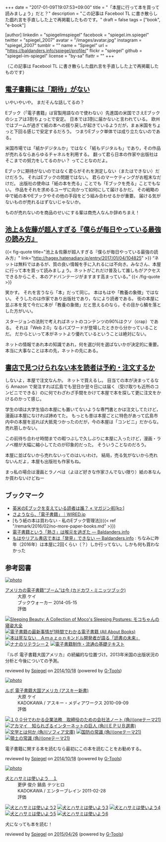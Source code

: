 +++
date = "2017-01-09T19:07:53+09:00"
title = "「本屋に行って本を買って読みましょう」だと？"
description = "この記事は Facebool TL に書き散らした戯れ言を手直しした上で再掲載したものです。"
draft = false
tags = ["book", "e-book"]

[author]
  linkedin = "spiegelimspiegel"
  facebook = "spiegel.im.spiegel"
  twitter = "spiegel_2007"
  avatar = "/images/avatar.jpg"
  instagram = "spiegel_2007"
  tumblr = ""
  name = "Spiegel"
  url = "https://baldanders.info/spiegel/profile/"
  flickr = "spiegel"
  github = "spiegel-im-spiegel"
  license = "by-sa"
  flattr = ""
+++

（この記事は Facebool TL に書き散らした戯れ言を手直しした上で再掲載したものです）

## [電子書籍には「期待」がない](https://note.mu/editoryokota/n/nc4302b9bb0d2 "電子書籍には「期待」がない｜横田大樹（よこたひろき）｜note")

いやいやいや。
まだそんな話してるの？

Eブック（「電子書籍」は官製用語なので使わない）先進国の米国でさえEブックのシェアは3割ちょっとで安定。
日本では3割に届かないと言われている。
欧州ではブームが過ぎて紙の本への揺り戻しが起きているようだが，まぁ米国をちょっと下回る感じで安定するだろう。
つまりEブック単体では成り立たないのである。

米国市場では「紙かデジタルか」ではなく「紙もデジタルも」であり，その作品が売れるならあらゆるチャネルを利用する。
翻って君ら日本の作家や出版社はそこまでの努力をしてるのかい？ ってことなのだよ。

Eブックに期待がないのではなく君らがそれを測定しない（またはできない）だけだろう。
それはEブックの問題ではない。
君らのマーケティングがお粗末なだけだ。
出版社の使命は「紙の本を売る」ことでも「Eブックを売る」ことでもない。
作品をそれを求めるユーザに向かって如何にして届けるかだ。
その戦略の中で紙の本やEブックやその他の手段をどう組み合わせるかが重要。
届ける気がないものが売れるはずないじゃないか。

ものが売れないのを商品のせいにする輩は商売人なんか辞めちまえ！

## [池上＆佐藤が超人すぎる『僕らが毎日やっている最強の読み方』](http://hagex.hatenadiary.jp/entry/2017/01/04/104825 "池上＆佐藤が超人すぎる『僕らが毎日やっている最強の読み方』 - Hagex-day info")

{{< fig-quote title="池上＆佐藤が超人すぎる『僕らが毎日やっている最強の読み方』" link="http://hagex.hatenadiary.jp/entry/2017/01/04/104825" >}}
<q>ネットは無料ではあるが、質の良い情報を手に入れるには不向き。みなさん、本屋に行って本を買って読みましょう。ネットがこれだけ普及して誰しもがアクセスできるからこそ、本のアドバンテージがますます高まっている。</q>
{{< /fig-quote >}}

笑かす。
それを言うなら「本」だって同じ。
本はもはや「教養の象徴」ではない。
そうしたのは作家であり出版社であり，なにより読者である。
街の本屋に並ぶ本を見て今だに本が「教養の象徴」だと思えるのなら，その目から鱗を落とした方がいい。

スタージョンの法則で考えればネットのコンテンツの90%はクソ（crap）である。
それは「Web 2.0」なるバズワードが登場したときから分かっていることだ。
だからといって本がネットより優れているということは絶対にない。

ネットの情報であれ本の知識であれ，何を選び何を選ばないかが決定的に重要。
本当に大事なことは本の先，ネットの先にある。

## [書店で見つけられない本を読者は予約・注文するか](https://togetter.com/li/1068313 "書店で見つけられない本を読者は予約・注文するか - Togetterまとめ")

しないよ，本屋で注文なんか。
ネットで買えるし。
目当ての本が決まってるなら Amazon で発注すれば広島でも翌日か翌々日には届く（受け取りも近所のコンビニでできる）のに何でわざわざ手間をかけて本屋で本を探して更に注文をかけるのかって感じ。

学生の頃は大学生協の本屋にも置いてないような専門書とかは注文してたけど，漫画は本屋になければ諦めてた。
もっとも昔は本屋ごとに特色があって広島市内中の本屋を巡れば大抵見つかったのだが，今の本屋は「コンビニ」だからな。
売れ筋しかない。

この前待ち合わせ時間までの暇つぶしで久しぶりに本屋に入ったけど，漫画・ラノベ棚が大幅に縮小してたのが印象的だった。
そういうことなのだろう。

本屋に並ばないから売れないってのはいいわけ。
結局，売る気がないから売れないんだよ，本屋も出版社も作家もね。

まっ私の場合は漫画とラノベは（よほど好きな作家さんでない限り）紙の本なんか買わないけどねー

## ブックマーク

- [英米のEブックを支えている読者は誰？ « マガジン航[kɔː]](http://magazine-k.jp/2016/05/24/beyond-cool-japan-06/)
- [さようなら、「電子書籍」｜WIRED.jp](http://wired.jp/2013/08/02/farewell-ebooks/)
- [もう紙の本は買わない - 私のEブック管理法]({{< ref "/remark/2016/02/no-more-paper-books.md" >}})
- [電子書籍という「熱さ」は喉元を過ぎた — Baldanders.info](https://baldanders.info/spiegel/log2/000756.shtml)
- [もはやリアル書店で本は「発見」できない — Baldanders.info](https://baldanders.info/spiegel/log2/000676.shtml) : ちなみに昨年（2016年）は本屋に2回くらい（？）しか行ってない。しかも何も買わなかった

## 参考図書

<div class="hreview" ><a class="item url" href="https://www.amazon.co.jp/exec/obidos/ASIN/B00KAOQXTS/baldandersinf-22/"><img src="https://images-fe.ssl-images-amazon.com/images/I/51JKldeFctL._SL160_.jpg" alt="photo" class="photo"  /></a><dl ><dt class="fn"><a class="item url" href="https://www.amazon.co.jp/exec/obidos/ASIN/B00KAOQXTS/baldandersinf-22/">アメリカの電子書籍“ブーム”は今 (カドカワ・ミニッツブック)</a></dt><dd>大原 ケイ </dd><dd>ブックウォーカー 2014-05-15</dd><dd>評価<abbr class="rating" title="5"><img src="https://images-fe.ssl-images-amazon.com/images/G/01/detail/stars-5-0.gif" alt="" /></abbr> </dd></dl><p class="similar"><a href="https://www.amazon.co.jp/exec/obidos/ASIN/B00OK0FKTM/baldandersinf-22/" target="_top"><img src="https://images-fe.ssl-images-amazon.com/images/P/B00OK0FKTM.09._SCTHUMBZZZ_.jpg"  alt="Sleeping Beauty: A Collection of Moco's Sleeping Postures: モコちゃんの寝姿大全"  /></a> <a href="https://www.amazon.co.jp/exec/obidos/ASIN/B00IJ5GMAU/baldandersinf-22/" target="_top"><img src="https://images-fe.ssl-images-amazon.com/images/P/B00IJ5GMAU.09._SCTHUMBZZZ_.jpg"  alt="電子書籍の最新事情が1時間でわかる電子書籍 (All About Books)"  /></a> <a href="https://www.amazon.co.jp/exec/obidos/ASIN/B00L0WJTFE/baldandersinf-22/" target="_top"><img src="https://images-fe.ssl-images-amazon.com/images/P/B00L0WJTFE.09._SCTHUMBZZZ_.jpg"  alt="本は死なない　Ａｍａｚｏｎキンドル開発者が語る「読書の未来」"  /></a> <a href="https://www.amazon.co.jp/exec/obidos/ASIN/B00NUFMHR6/baldandersinf-22/" target="_top"><img src="https://images-fe.ssl-images-amazon.com/images/P/B00NUFMHR6.09._SCTHUMBZZZ_.jpg"  alt="ナナのリテラシー２"  /></a> <a href="https://www.amazon.co.jp/exec/obidos/ASIN/B00KKCOTRI/baldandersinf-22/" target="_top"><img src="https://images-fe.ssl-images-amazon.com/images/P/B00KKCOTRI.09._SCTHUMBZZZ_.jpg"  alt="電子書籍制作・流通の基礎テキスト"  /></a> </p>
<p class="description" >『ルポ 電子書籍大国アメリカ』の続編的な位置づけ。2013年米国の出版状況の分析と今後についての予測。</p>
<p class="gtools" >reviewed by <a href='#maker' class='reviewer'>Spiegel</a> on <abbr class="dtreviewed" title="2014-10-18">2014/10/18</abbr> (powered by <a href="http://www.goodpic.com/mt/aws/index.html" >G-Tools</a>)</p>
</div>

<div class="hreview" ><a class="item url" href="https://www.amazon.co.jp/exec/obidos/ASIN/B009GYTNT0/baldandersinf-22/"><img src="https://images-fe.ssl-images-amazon.com/images/I/41RTBwiiIuL._SL160_.jpg" alt="photo" class="photo"  /></a><dl ><dt class="fn"><a class="item url" href="https://www.amazon.co.jp/exec/obidos/ASIN/B009GYTNT0/baldandersinf-22/">ルポ 電子書籍大国アメリカ (アスキー新書)</a></dt><dd>大原 ケイ </dd><dd>KADOKAWA / アスキー・メディアワークス 2010-09-09</dd><dd>評価<abbr class="rating" title="5"><img src="https://images-fe.ssl-images-amazon.com/images/G/01/detail/stars-5-0.gif" alt="" /></abbr> </dd></dl><p class="similar"><a href="https://www.amazon.co.jp/exec/obidos/ASIN/B00K2MEFFW/baldandersinf-22/" target="_top"><img src="https://images-fe.ssl-images-amazon.com/images/P/B00K2MEFFW.09._SCTHUMBZZZ_.jpg"  alt="１００分でわかる企業法務　取締役のための会社法ノート (角川oneテーマ21)"  /></a> <a href="https://www.amazon.co.jp/exec/obidos/ASIN/B00MIFE3BC/baldandersinf-22/" target="_top"><img src="https://images-fe.ssl-images-amazon.com/images/P/B00MIFE3BC.09._SCTHUMBZZZ_.jpg"  alt="アカマイ　知られざるインターネットの巨人 (角川ＥＰＵＢ選書)"  /></a> <a href="https://www.amazon.co.jp/exec/obidos/ASIN/B00LWWON3A/baldandersinf-22/" target="_top"><img src="https://images-fe.ssl-images-amazon.com/images/P/B00LWWON3A.09._SCTHUMBZZZ_.jpg"  alt="文学とは何か (角川ソフィア文庫)"  /></a> <a href="https://www.amazon.co.jp/exec/obidos/ASIN/B00KIG35ZS/baldandersinf-22/" target="_top"><img src="https://images-fe.ssl-images-amazon.com/images/P/B00KIG35ZS.09._SCTHUMBZZZ_.jpg"  alt="国防の常識 (角川oneテーマ21)"  /></a> <a href="https://www.amazon.co.jp/exec/obidos/ASIN/B00KIG38F0/baldandersinf-22/" target="_top"><img src="https://images-fe.ssl-images-amazon.com/images/P/B00KIG38F0.09._SCTHUMBZZZ_.jpg"  alt="領土の常識 (角川oneテーマ21)"  /></a> </p>
<p class="description" >電子書籍に関する本を読むなら最初にこの本を読むことをお勧めする。</p>
<p class="gtools" >reviewed by <a href='#maker' class='reviewer'>Spiegel</a> on <abbr class="dtreviewed" title="2014-10-18">2014/10/18</abbr> (powered by <a href="http://www.goodpic.com/mt/aws/index.html" >G-Tools</a>)</p>
</div>

<div class="hreview" ><a class="item url" href="https://www.amazon.co.jp/exec/obidos/ASIN/B009IMAGYQ/baldandersinf-22/"><img src="https://images-fe.ssl-images-amazon.com/images/I/51z%2BiAd-8QL._SL160_.jpg" alt="photo" class="photo"  /></a><dl ><dt class="fn"><a class="item url" href="https://www.amazon.co.jp/exec/obidos/ASIN/B009IMAGYQ/baldandersinf-22/">犬とハサミは使いよう　１</a></dt><dd>更伊 俊介 鍋島 テツヒロ </dd><dd>KADOKAWA / エンターブレイン 2011-02-28</dd><dd>評価<abbr class="rating" title="4"><img src="https://images-fe.ssl-images-amazon.com/images/G/01/detail/stars-4-0.gif" alt="" /></abbr> </dd></dl><p class="similar"><a href="https://www.amazon.co.jp/exec/obidos/ASIN/B00CFJIZYM/baldandersinf-22/" target="_top"><img src="https://images-fe.ssl-images-amazon.com/images/P/B00CFJIZYM.09._SCTHUMBZZZ_.jpg"  alt="犬とハサミは使いよう2"  /></a> <a href="https://www.amazon.co.jp/exec/obidos/ASIN/B00CFJJ01O/baldandersinf-22/" target="_top"><img src="https://images-fe.ssl-images-amazon.com/images/P/B00CFJJ01O.09._SCTHUMBZZZ_.jpg"  alt="犬とハサミは使いよう3"  /></a> <a href="https://www.amazon.co.jp/exec/obidos/ASIN/B00CFJJ05A/baldandersinf-22/" target="_top"><img src="https://images-fe.ssl-images-amazon.com/images/P/B00CFJJ05A.09._SCTHUMBZZZ_.jpg"  alt="犬とハサミは使いよう4"  /></a> <a href="https://www.amazon.co.jp/exec/obidos/ASIN/B00CFJJ03M/baldandersinf-22/" target="_top"><img src="https://images-fe.ssl-images-amazon.com/images/P/B00CFJJ03M.09._SCTHUMBZZZ_.jpg"  alt="犬とハサミは使いよう5"  /></a> <a href="https://www.amazon.co.jp/exec/obidos/ASIN/B00CPEB6PW/baldandersinf-22/" target="_top"><img src="https://images-fe.ssl-images-amazon.com/images/P/B00CPEB6PW.09._SCTHUMBZZZ_.jpg"  alt="犬とハサミは使いよう6"  /></a> </p>
<p class="description" >犬になっても本を読む！</p>
<p class="gtools" >reviewed by <a href="#maker" class="reviewer">Spiegel</a> on <abbr class="dtreviewed" title="2015-04-26">2015/04/26</abbr> (powered by <a href="http://www.goodpic.com/mt/aws/index.html">G-Tools</a>)</p>
</div>
